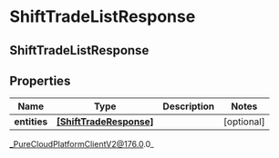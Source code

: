 # ShiftTradeListResponse

## ShiftTradeListResponse

## Properties

|Name | Type | Description | Notes|
|------------ | ------------- | ------------- | -------------|
| **entities** | [**[ShiftTradeResponse]**]([ShiftTradeResponse]) |  | [optional] |



_PureCloudPlatformClientV2@176.0.0_
